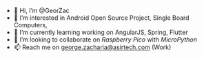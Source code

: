 - 👋 Hi, I’m @GeorZac
- 👀 I’m interested in Android Open Source Project, Single Board Computers, 
- 🌱 I’m currently learning working on AngularJS, Spring, Flutter
- 💞️ I’m looking to collaborate on _Raspberry Pico_ with *MicroPython*
- 📫 Reach me on george.zacharia@asirtech.com (Work)

<!---
GeorZac/GeorZac is a ✨ special ✨ repository because its `README.md` (this file) appears on your GitHub profile.
You can click the Preview link to take a look at your changes.
--->
